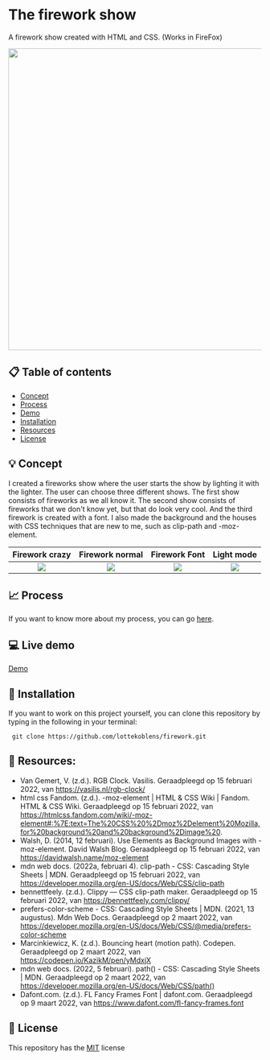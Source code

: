 # The firework show

A firework show created with HTML and CSS. (Works in FireFox)

<img src="https://github.com/lottekoblens/firework/blob/main/images/Vuurwerkshow.gif" width="600">

## :clipboard: Table of contents
* [Concept](https://github.com/lottekoblens/firework#bulb-concept)
* [Process](https://github.com/lottekoblens/firework#chart_with_upwards_trend-process)
* [Demo](https://github.com/lottekoblens/firework#-live-demo)
* [Installation](https://github.com/lottekoblens/firework#wrench-installation)
* [Resources](https://github.com/lottekoblens/firework#open_file_folder-resources)
* [License](https://github.com/lottekoblens/firework#bookmark-license)

## :bulb: Concept

I created a fireworks show where the user starts the show by lighting it with the lighter. The user can choose three different shows. The first show consists of fireworks as we all know it. The second show consists of fireworks that we don't know yet, but that do look very cool. And the third firework is created with a font. I also made the background and the houses with CSS techniques that are new to me, such as clip-path and -moz-element.

Firework crazy | Firework normal | Firework Font | Light mode
:-------------------------:|:-------------------------:|:-------------------------:|:-------------------------:
![](https://github.com/lottekoblens/firework/blob/main/images/concept1.png) |  ![](https://github.com/lottekoblens/firework/blob/main/images/concept2.png) | ![](https://github.com/lottekoblens/firework/blob/main/images/concept3.png) | ![](https://github.com/lottekoblens/firework/blob/main/images/concept4.png)

## :chart_with_upwards_trend: Process

If you want to know more about my process, you can go [here](https://github.com/lottekoblens/firework/wiki/Proces).

## 💻 Live demo

[Demo](https://lottekoblens.github.io/firework/)

## :wrench: Installation

If you want to work on this project yourself, you can clone this repository by typing in the following in your terminal:

``` git clone https://github.com/lottekoblens/firework.git```

## :open_file_folder: Resources:
* Van Gemert, V. (z.d.). RGB Clock. Vasilis. Geraadpleegd op 15 februari 2022, van https://vasilis.nl/rgb-clock/
* html css Fandom. (z.d.). -moz-element | HTML & CSS Wiki | Fandom. HTML & CSS Wiki. Geraadpleegd op 15 februari 2022, van https://htmlcss.fandom.com/wiki/-moz-element#:%7E:text=The%20CSS%20%2Dmoz%2Delement%20Mozilla,for%20background%20and%20background%2Dimage%20.
* Walsh, D. (2014, 12 februari). Use Elements as Background Images with -moz-element. David Walsh Blog. Geraadpleegd op 15 februari 2022, van https://davidwalsh.name/moz-element
* mdn web docs. (2022a, februari 4). clip-path - CSS: Cascading Style Sheets | MDN. Geraadpleegd op 15 februari 2022, van https://developer.mozilla.org/en-US/docs/Web/CSS/clip-path
* bennettfeely. (z.d.). Clippy — CSS clip-path maker. Geraadpleegd op 15 februari 2022, van https://bennettfeely.com/clippy/
* prefers-color-scheme - CSS: Cascading Style Sheets | MDN. (2021, 13 augustus). Mdn Web Docs. Geraadpleegd op 2 maart 2022, van https://developer.mozilla.org/en-US/docs/Web/CSS/@media/prefers-color-scheme
* Marcinkiewicz, K. (z.d.). Bouncing heart (motion path). Codepen. Geraadpleegd op 2 maart 2022, van https://codepen.io/KazikM/pen/yMdxjX
* mdn web docs. (2022, 5 februari). path() - CSS: Cascading Style Sheets | MDN. Geraadpleegd op 2 maart 2022, van https://developer.mozilla.org/en-US/docs/Web/CSS/path()
* Dafont.com. (z.d.). FL Fancy Frames Font | dafont.com. Geraadpleegd op 9 maart 2022, van https://www.dafont.com/fl-fancy-frames.font

## :bookmark: License

This repository has the [MIT](https://github.com/lottekoblens/firework/blob/main/LICENSE) license
